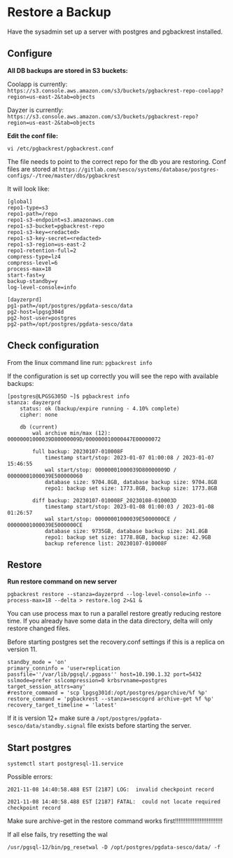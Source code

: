 # Restore a Backup
Have the sysadmin set up a server with postgres and pgbackrest installed. 

## Configure 
**All DB backups are stored in S3 buckets:**

Coolapp is currently: `https://s3.console.aws.amazon.com/s3/buckets/pgbackrest-repo-coolapp?region=us-east-2&tab=objects`

Dayzer is currently: `https://s3.console.aws.amazon.com/s3/buckets/pgbackrest-repo?region=us-east-2&tab=objects`

 
**Edit the conf file:**

`vi /etc/pgbackrest/pgbackrest.conf` 

The file needs to point to the correct repo for the db you are restoring. Conf files are stored at `https://gitlab.com/sesco/systems/database/postgres-configs/-/tree/master/dbs/pgbackrest`

It will look like:
```
[global]
repo1-type=s3
repo1-path=/repo
repo1-s3-endpoint=s3.amazonaws.com
repo1-s3-bucket=pgbackrest-repo
repo1-s3-key=<redacted>
repo1-s3-key-secret=<redacted>
repo1-s3-region=us-east-2
repo1-retention-full=2
compress-type=lz4
compress-level=6
process-max=18
start-fast=y
backup-standby=y
log-level-console=info

[dayzerprd]
pg1-path=/opt/postgres/pgdata-sesco/data
pg2-host=lpgsg304d
pg2-host-user=postgres
pg2-path=/opt/postgres/pgdata-sesco/data
``` 

## Check configuration

From the linux command line run: `pgbackrest info`

If the configuration is set up correctly you will see the repo with available backups:

```
[postgres@LPGSG305D ~]$ pgbackrest info
stanza: dayzerprd
    status: ok (backup/expire running - 4.10% complete)
    cipher: none

    db (current)
        wal archive min/max (12): 00000001000039D80000009D/000000010000447E00000072

        full backup: 20230107-010008F
            timestamp start/stop: 2023-01-07 01:00:08 / 2023-01-07 15:46:55
            wal start/stop: 00000001000039D80000009D / 00000001000039E500000060
            database size: 9704.8GB, database backup size: 9704.8GB
            repo1: backup set size: 1773.8GB, backup size: 1773.8GB

        diff backup: 20230107-010008F_20230108-010003D
            timestamp start/stop: 2023-01-08 01:00:03 / 2023-01-08 01:26:57
            wal start/stop: 00000001000039E5000000CE / 00000001000039E5000000CE
            database size: 9735GB, database backup size: 241.8GB
            repo1: backup set size: 1778.8GB, backup size: 42.9GB
            backup reference list: 20230107-010008F
```

## Restore
**Run restore command on new server**

`pgbackrest restore --stanza=dayzerprd --log-level-console=info --process-max=18 --delta > restore.log 2>&1 &` 

 

You can use process max to run a parallel restore greatly reducing restore time. If you already have some data in the data directory, delta will only restore changed files. 

 

Before starting postgres set the recovery.conf settings if this is a replica on version 11. 

```
standby_mode = 'on' 
primary_conninfo = 'user=replication passfile=''/var/lib/pgsql/.pgpass'' host=10.190.1.32 port=5432 sslmode=prefer sslcompression=0 krbsrvname=postgres target_session_attrs=any' 
#restore_command = 'scp lpgsg301d:/opt/postgres/pgarchive/%f %p' 
restore_command = 'pgbackrest --stanza=sescoprd archive-get %f %p' 
recovery_target_timeline = 'latest' 
 ```
 
If it is version 12+ make sure a `/opt/postgres/pgdata-sesco/data/standby.signal` file exists before starting the server.

 

## Start postgres 
```
systemctl start postgresql-11.service 
```
 

Possible errors: 
```
2021-11-08 14:40:58.488 EST [2187] LOG:  invalid checkpoint record 

2021-11-08 14:40:58.488 EST [2187] FATAL:  could not locate required checkpoint record 
```
 

Make sure archive-get in the restore command works first!!!!!!!!!!!!!!!!!!!!!!!!!!! 

If all else fails, try resetting the wal 

`/usr/pgsql-12/bin/pg_resetwal -D /opt/postgres/pgdata-sesco/data/ -f`
